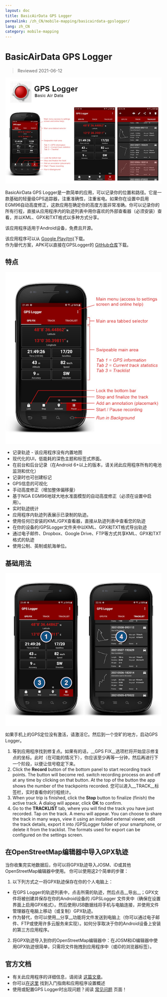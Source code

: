 ```yaml
---
layout: doc
title: BasicAirData GPS Logger
permalink: /zh_CN/mobile-mapping/basicairdata-gpslogger/
lang: zh_CN
category: mobile-mapping
---
```


BasicAirData GPS Logger
=======================

> Reviewed 2021-06-12

![BasicAirData-GPSLogger-002][]

BasicAirData GPS Logger是一款简单的应用，可以记录你的位置和路径。它是一款基础的轻量级GPS追踪器，注重准确性，注重省电。如果你在设置中启用EGM96自动高度修正，这款应用在确定你的高度方面非常准确。你可以记录你的所有行程，直接从应用程序内的轨迹列表中用你喜欢的外部查看器（必须安装）查看，并以KML、GPX和TXT格式以多种方式分享。

该应用程序适用于Android设备，免费且开源。

该应用程序可以从 [Google Play(tm)](https://play.google.com/store/apps/details?id=eu.basicairdata.graziano.gpslogger)下载。<br>
作为替代方案，APK可以直接在GPSLogger的 [GitHub仓库](https://github.com/BasicAirData/GPSLogger/tree/master/apk)下载。

特点
--------

![BasicAirData-GPSLogger-000][]

* 记录轨迹 - 该应用程序没有内置地图
* 现代化的UI，低能耗的深色主题和标签式界面。
* 在前台和后台记录（在Android 6+以上的版本，请关闭此应用程序所有的电池监测和优化）
* 记录时也可创建标记
* GPS信息的可视化
* 手动高度修正（增加整体偏移量）
* 基于NGA EGM96地球大地水准面模型的自动高度修正（必须在设置中启用）。
* 实时轨迹统计
* 应用程序内轨迹列表展示已录制的轨迹。
* 使用任何已安装的KML/GPX查看器，直接从轨迹列表中查看您的轨迹
* 在你的设备的/GPSLogger文件夹中以KML、GPX和TXT格式导出轨迹
* 通过电子邮件、Dropbox、Google Drive、FTP等方式共享KML、GPX和TXT格式的轨迹
* 使用公制、英制或航海单位。

基础用法
-----------

![BasicAirData-GPSLogger-001][]

如果手机上的GPS定位没有激活，请激活它。然后到一个空旷的地方，启动GPS Logger。

1. 等到应用程序找到修复点。如果有的话，__GPS FIX__选项栏将开始显示修复点的坐标。此时（在可能的情况下），你应该至少再等一分钟，然后再进行下一个阶段，以便让信号稳定下来。
2. Click the __Record__ button of the bottom panel to start recording track points. The button will become red. switch recording process on and off at any time by clicking on that button. At the top of the button the app shows the number of the trackpoints recorded.
您可以进入__TRACK__标签栏，实时查看你的行程统计。
3. When your trip is finished, click the __Stop__ button to finalize (finish) the active track. A dialog will appear, click __OK__ to confirm.
4. Go to the __TRACKLIST__ tab, where you will find the track you have just recorded. Tap on the track. A menu will appear. You can choose to share the track in many ways, view it using an installed external viewer, edit the track details, export it into /GPSLogger folder of your smartphone, or delete it from the tracklist. The formats used for export can be configured on the settings screen.

在OpenStreetMap编辑器中导入GPX轨迹
--------------------------------------------

当你收集完实地数据后，你可以将GPX轨迹导入JOSM、iD或其他OpenStreetMap编辑器中使用。
你可以使用这2个简单的步骤：

1. 以下列方式之一将GPX轨迹保存在你的个人电脑上：
* 在GPS Logger的轨迹列表中，点击所需的轨迹，然后点击__导出__；GPX文件将被创建并保存在你的Android设备的 /GPSLogger 文件夹中（确保在设置界面上启用GPX格式）。然后使用USB数据线将手机与电脑连接，并使用文件管理器在电脑上移动（或复制）GPX轨迹。
* 作为替代，你可以使用__分享__功能将文件发送到电脑上（你可以通过电子邮件、FTP或使用许多云服务来实现）。如何分享取决于你的Android设备上安装的第三方应用程序。
2. 将GPX轨迹导入到你的OpenStreetMap编辑器中：在JOSM和iD编辑器中使用GPX轨迹很简单，只需将文件拖拽到应用程序中（或iD的浏览器标签）。

官方文档
----------------------

- 有关此应用程序的详细信息，请阅读 [这篇文章](http://www.basicairdata.eu/projects/android/android-gps-logger/)。<br>
- 你可以[在这里](http://www.basicairdata.eu/projects/android/android-gps-logger/getting-started-guide-for-gps-logger/) 找到入门指南和应用程序设置概述<br>
- 使用或配置GPS Logger时出现问题？阅读 [常见问题](https://github.com/BasicAirData/GPSLogger/blob/master/readme.md#frequently-asked-questions) 页面！

[BasicAirData-GPSLogger-002]:  /images/mobile-mapping/basicairdata-gpslogger_002.en.jpg
[BasicAirData-GPSLogger-000]:  /images/mobile-mapping/basicairdata-gpslogger_000.en.jpg
[BasicAirData-GPSLogger-001]:  /images/mobile-mapping/basicairdata-gpslogger_001.en.jpg